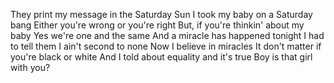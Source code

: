 They print my message in the Saturday Sun
I took my baby on a Saturday bang
Either you're wrong or you're right
But, if you're thinkin' about my baby
Yes we're one and the same
And a miracle has happened tonight
I had to tell them I ain't second to none
Now I believe in miracles
It don't matter if you're black or white
And I told about equality and it's true
Boy is that girl with you?
